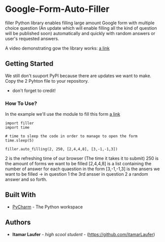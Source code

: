 # Google-Form-Auto-Filler
filler Python library enables filling large amount Google form with multiple choice question (An update which will enable filling all the kind of question will be published soon) automatically and quickly with random answers or user's requested answers.

A video demonstrating gow the library works: [a link](https://drive.google.com/file/d/1twdch8YoZePCcT43jwZQOS9OcwnGU90U/view?usp=drivesdk)



## Getting Started

We still don't suuport PyPI because there are updates we want to make.
Copy the 2 Pyhton file to your repository.
* don't forget to credit!

### How To Use?

In the example we'll use the module to fill this form [a link](https://docs.google.com/forms/d/e/1FAIpQLSf3FklBI3vm6RLWDFqD1r3mRKxhPFbcshL2xOA-ZyFo1l-JOg/viewform)


```
import filler
import time

# time to sleep the code in order to manage to open the form
time.sleep(5)

filler.auto_filling(2, 250, [2,4,4,8], [3,-1,-1,3])
```

2 is the refreshing time of our browser (The time it takes it to submit)
250 is the amount of forms we want to be filled
[2,4,4,8] is a list containing the number of answer for each quaestion in the form
[3,-1,-1,3] is the ansers we want to be filled -> in question 1 the 3rd ansser in question 2 a random answer and so forth.

## Built With

* [PyCharm](https://www.jetbrains.com/pycharm/) - The Python workspace


## Authors

* **Itamar Laufer** - *high scool student* - (https://github.com/itamarLaufer)
